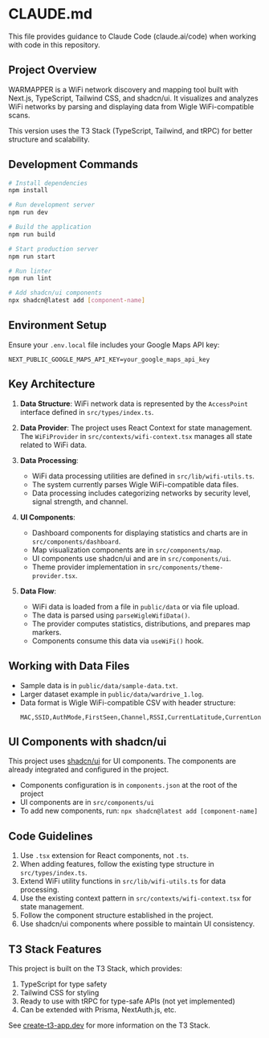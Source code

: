 # CLAUDE.md

This file provides guidance to Claude Code (claude.ai/code) when working with code in this repository.

## Project Overview

WARMAPPER is a WiFi network discovery and mapping tool built with Next.js, TypeScript, Tailwind CSS, and shadcn/ui. It visualizes and analyzes WiFi networks by parsing and displaying data from Wigle WiFi-compatible scans.

This version uses the T3 Stack (TypeScript, Tailwind, and tRPC) for better structure and scalability.

## Development Commands

```bash
# Install dependencies
npm install

# Run development server
npm run dev

# Build the application
npm run build

# Start production server
npm run start

# Run linter
npm run lint

# Add shadcn/ui components
npx shadcn@latest add [component-name]
```

## Environment Setup

Ensure your `.env.local` file includes your Google Maps API key:

```
NEXT_PUBLIC_GOOGLE_MAPS_API_KEY=your_google_maps_api_key
```

## Key Architecture

1. **Data Structure**: WiFi network data is represented by the `AccessPoint` interface defined in `src/types/index.ts`.

2. **Data Provider**: The project uses React Context for state management. The `WiFiProvider` in `src/contexts/wifi-context.tsx` manages all state related to WiFi data.

3. **Data Processing**: 
   - WiFi data processing utilities are defined in `src/lib/wifi-utils.ts`.
   - The system currently parses Wigle WiFi-compatible data files.
   - Data processing includes categorizing networks by security level, signal strength, and channel.

4. **UI Components**:
   - Dashboard components for displaying statistics and charts are in `src/components/dashboard`.
   - Map visualization components are in `src/components/map`.
   - UI components use shadcn/ui and are in `src/components/ui`.
   - Theme provider implementation in `src/components/theme-provider.tsx`.

5. **Data Flow**:
   - WiFi data is loaded from a file in `public/data` or via file upload.
   - The data is parsed using `parseWigleWifiData()`.
   - The provider computes statistics, distributions, and prepares map markers.
   - Components consume this data via `useWiFi()` hook.

## Working with Data Files

- Sample data is in `public/data/sample-data.txt`.
- Larger dataset example in `public/data/wardrive_1.log`.
- Data format is Wigle WiFi-compatible CSV with header structure:
  ```
  MAC,SSID,AuthMode,FirstSeen,Channel,RSSI,CurrentLatitude,CurrentLongitude,AltitudeMeters,AccuracyMeters,Type
  ```

## UI Components with shadcn/ui

This project uses [shadcn/ui](https://ui.shadcn.com/) for UI components. The components are already integrated and configured in the project.

- Components configuration is in `components.json` at the root of the project
- UI components are in `src/components/ui`
- To add new components, run: `npx shadcn@latest add [component-name]`

## Code Guidelines

1. Use `.tsx` extension for React components, not `.ts`.
2. When adding features, follow the existing type structure in `src/types/index.ts`.
3. Extend WiFi utility functions in `src/lib/wifi-utils.ts` for data processing.
4. Use the existing context pattern in `src/contexts/wifi-context.tsx` for state management.
5. Follow the component structure established in the project.
6. Use shadcn/ui components where possible to maintain UI consistency.

## T3 Stack Features

This project is built on the T3 Stack, which provides:

1. TypeScript for type safety
2. Tailwind CSS for styling
3. Ready to use with tRPC for type-safe APIs (not yet implemented)
4. Can be extended with Prisma, NextAuth.js, etc.

See [create-t3-app.dev](https://create-t3-app.dev/) for more information on the T3 Stack.
